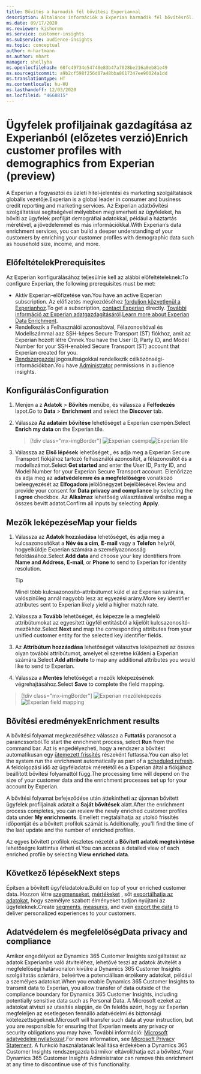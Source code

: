 ```yaml
---
title: Bővítés a harmadik fél bővítési Experiannal
description: Általános információk a Experian harmadik fél bővítésről.
ms.date: 09/17/2020
ms.reviewer: kishorem
ms.service: customer-insights
ms.subservice: audience-insights
ms.topic: conceptual
author: m-hartmann
ms.author: mhart
manager: shellyha
ms.openlocfilehash: 60fc49734e54740e83b47a7028be216a0eb81e49
ms.sourcegitcommit: a9b2cf598f256d07a48bba8617347ee90024a1dd
ms.translationtype: HT
ms.contentlocale: hu-HU
ms.lasthandoff: 12/03/2020
ms.locfileid: "4668815"
---
```

# <a name="enrich-customer-profiles-with-demographics-from-experian-preview"></a><span data-ttu-id="5ba6c-103">Ügyfelek profiljainak gazdagítása az Experianból (előzetes verzió)</span><span class="sxs-lookup"><span data-stu-id="5ba6c-103">Enrich customer profiles with demographics from Experian (preview)</span></span>

<span data-ttu-id="5ba6c-104">A Experian a fogyasztói és üzleti hitel-jelentési és marketing szolgáltatások globális vezetője.</span><span class="sxs-lookup"><span data-stu-id="5ba6c-104">Experian is a global leader in consumer and business credit reporting and marketing services.</span></span> <span data-ttu-id="5ba6c-105">Az Experian adatbővítési szolgáltatásai segítségével mélyebben megismerheti az ügyfeleket, ha bővíti az ügyfelek profilját demográfiai adatokkal, például a háztartás méretével, a jövedelemmel és más információkkal.</span><span class="sxs-lookup"><span data-stu-id="5ba6c-105">With Experian’s data enrichment services, you can build a deeper understanding of your customers by enriching your customer profiles with demographic data such as household size, income, and more.</span></span>

## <a name="prerequisites"></a><span data-ttu-id="5ba6c-106">Előfeltételek</span><span class="sxs-lookup"><span data-stu-id="5ba6c-106">Prerequisites</span></span>

<span data-ttu-id="5ba6c-107">Az Experian konfigurálásához teljesülnie kell az alábbi előfeltételeknek:</span><span class="sxs-lookup"><span data-stu-id="5ba6c-107">To configure Experian, the following prerequisites must be met:</span></span>

- <span data-ttu-id="5ba6c-108">Aktív Experian-előfizetése van.</span><span class="sxs-lookup"><span data-stu-id="5ba6c-108">You have an active Experian subscription.</span></span> <span data-ttu-id="5ba6c-109">Az előfizetés megkezdéséhez [forduljon közvetlenül a Experianhoz](https://www.experian.com/marketing-services/contact).</span><span class="sxs-lookup"><span data-stu-id="5ba6c-109">To get a subscription, [contact Experian](https://www.experian.com/marketing-services/contact) directly.</span></span> <span data-ttu-id="5ba6c-110">[További információ az Experian adatgazdagításáról](https://www.experian.com/marketing-services/microsoft?cmpid=ems_web_mci_cdppage).</span><span class="sxs-lookup"><span data-stu-id="5ba6c-110">[Learn more about Experian Data Enrichment](https://www.experian.com/marketing-services/microsoft?cmpid=ems_web_mci_cdppage).</span></span>
- <span data-ttu-id="5ba6c-111">Rendelkezik a Felhasználói azonosítóval, Félazonosítóval és Modellszámmal aaz SSH-képes Secure Transport (ST) fiókhoz, amit az Experian hozott létre Önnek.</span><span class="sxs-lookup"><span data-stu-id="5ba6c-111">You have the User ID, Party ID, and Model Number for your SSH-enabled Secure Transport (ST) account that Experian created for you.</span></span>
- <span data-ttu-id="5ba6c-112">[Rendszergazdai](permissions.md#administrator) jogosultságokkal rendelkezik célközönségi-információkban.</span><span class="sxs-lookup"><span data-stu-id="5ba6c-112">You have [Administrator](permissions.md#administrator) permissions in audience insights.</span></span>

## <a name="configuration"></a><span data-ttu-id="5ba6c-113">Konfigurálás</span><span class="sxs-lookup"><span data-stu-id="5ba6c-113">Configuration</span></span>

1. <span data-ttu-id="5ba6c-114">Menjen a z **Adatok** > **Bővítés** menübe, és válassza a **Felfedezés** lapot.</span><span class="sxs-lookup"><span data-stu-id="5ba6c-114">Go to **Data** > **Enrichment** and select the **Discover** tab.</span></span>

1. <span data-ttu-id="5ba6c-115">Válassza **Az adataim bővítése** lehetőséget a Experian csempén.</span><span class="sxs-lookup"><span data-stu-id="5ba6c-115">Select **Enrich my data** on the Experian tile.</span></span>

   > [!div class="mx-imgBorder"]
   > <span data-ttu-id="5ba6c-116">![Experian csempe](media/experian-tile.png "Experian csempe")</span><span class="sxs-lookup"><span data-stu-id="5ba6c-116">![Experian tile](media/experian-tile.png "Experian tile")</span></span>

1. <span data-ttu-id="5ba6c-117">Válassza az **Első lépések** lehetőséget , és adja meg a Experian Secure Transport fiókjához tartozó felhasználói azonosítót, a félazonosítót és a modellszámot.</span><span class="sxs-lookup"><span data-stu-id="5ba6c-117">Select **Get started** and enter the User ID, Party ID, and Model Number for your Experian Secure Transport account.</span></span> <span data-ttu-id="5ba6c-118">Ellenőrizze és adja meg az **adatvédelemre és a megfelelőségre** vonatkozó beleegyezését az **Elfogadom** jelölőnégyzet bejelölésével.</span><span class="sxs-lookup"><span data-stu-id="5ba6c-118">Review and provide your consent for **Data privacy and compliance** by selecting the **I agree** checkbox.</span></span> <span data-ttu-id="5ba6c-119">Az **Alkalmaz** lehetőség választásával erősítse meg a összes bevitt adatot.</span><span class="sxs-lookup"><span data-stu-id="5ba6c-119">Confirm all inputs by selecting **Apply**.</span></span>

## <a name="map-your-fields"></a><span data-ttu-id="5ba6c-120">Mezők leképezése</span><span class="sxs-lookup"><span data-stu-id="5ba6c-120">Map your fields</span></span>

1. <span data-ttu-id="5ba6c-121">Válassza az **Adatok hozzáadása** lehetőséget, és adja meg a kulcsazonosítókat a **Név és a cím**, **E-mail** vagy a **Telefon** helyről, hogyelküldje Experian számára a személyazonosság feloldásához.</span><span class="sxs-lookup"><span data-stu-id="5ba6c-121">Select **Add data** and choose your key identifiers from **Name and Address**, **E-mail**, or **Phone** to send to Experian for identity resolution.</span></span>

   > [!TIP]
   > <span data-ttu-id="5ba6c-122">Minél több kulcsazonosító-attribútumot küld el az Experian számára, valószínűleg annál nagyobb lesz az egyezési arány.</span><span class="sxs-lookup"><span data-stu-id="5ba6c-122">More key identifier attributes sent to Experian likely yield a higher match rate.</span></span>

1. <span data-ttu-id="5ba6c-123">Válassza a **Tovább** lehetőséget, és képezze le a megfelelő attribútumokat az egyesített ügyfél entitásból a kijelölt kulcsazonosító-mezőkhöz.</span><span class="sxs-lookup"><span data-stu-id="5ba6c-123">Select **Next** and map the corresponding attributes from your unified customer entity for the selected key identifier fields.</span></span>

1. <span data-ttu-id="5ba6c-124">Az **Attribútum hozzáadása** lehetőséget választva leképezheti az összes olyan további attribútumot, amelyet el szeretne küldeni a Experian számára.</span><span class="sxs-lookup"><span data-stu-id="5ba6c-124">Select **Add attribute** to map any additional attributes you would like to send to Experian.</span></span>

1.  <span data-ttu-id="5ba6c-125">Válassza a **Mentés** lehetőséget a mezők leképezésének végrehajtásához.</span><span class="sxs-lookup"><span data-stu-id="5ba6c-125">Select **Save** to complete the field mapping.</span></span>

   > [!div class="mx-imgBorder"]
   > <span data-ttu-id="5ba6c-126">![Experian mezőleképezés](media/experian-field-mapping.png "Experian mezőleképezés")</span><span class="sxs-lookup"><span data-stu-id="5ba6c-126">![Experian field mapping](media/experian-field-mapping.png "Experian field mapping")</span></span>

## <a name="enrichment-results"></a><span data-ttu-id="5ba6c-127">Bővítési eredmények</span><span class="sxs-lookup"><span data-stu-id="5ba6c-127">Enrichment results</span></span>

<span data-ttu-id="5ba6c-128">A bővítési folyamat megkezdéséhez válassza a **Futtatás** parancsot a parancssorból.</span><span class="sxs-lookup"><span data-stu-id="5ba6c-128">To start the enrichment process, select **Run** from the command bar.</span></span> <span data-ttu-id="5ba6c-129">Azt is engedélyezheti, hogy a rendszer a bővítést automatikusan egy [ütemezett frissítés](system.md#schedule-tab) részeként futtassa.</span><span class="sxs-lookup"><span data-stu-id="5ba6c-129">You can also let the system run the enrichment automatically as part of a [scheduled refresh](system.md#schedule-tab).</span></span> <span data-ttu-id="5ba6c-130">A feldolgozási idő az ügyféladatok méretétől és a Experian által a fiókjához beállított bővítési folyamattól függ.</span><span class="sxs-lookup"><span data-stu-id="5ba6c-130">The processing time will depend on the size of your customer data and the enrichment processes set up for your account by Experian.</span></span>

<span data-ttu-id="5ba6c-131">A bővítési folyamat befejeződése után áttekintheti az újonnan bővített ügyfelek profiljainak adatait a **Saját bővítések** alatt.</span><span class="sxs-lookup"><span data-stu-id="5ba6c-131">After the enrichment process completes, you can review the newly enriched customer profiles data under **My enrichments**.</span></span> <span data-ttu-id="5ba6c-132">Emellett megtalálhatja az utolsó frissítés időpontját és a bővített profilok számát is.</span><span class="sxs-lookup"><span data-stu-id="5ba6c-132">Additionally, you'll find the time of the last update and the number of enriched profiles.</span></span>

<span data-ttu-id="5ba6c-133">Az egyes bővített profilok részletes nézetét a **Bővített adatok megtekintése** lehetőségre kattintva érheti el.</span><span class="sxs-lookup"><span data-stu-id="5ba6c-133">You can access a detailed view of each enriched profile by selecting **View enriched data**.</span></span>

## <a name="next-steps"></a><span data-ttu-id="5ba6c-134">Következő lépések</span><span class="sxs-lookup"><span data-stu-id="5ba6c-134">Next steps</span></span>

<span data-ttu-id="5ba6c-135">Építsen a bővített ügyféladatokra.</span><span class="sxs-lookup"><span data-stu-id="5ba6c-135">Build on top of your enriched customer data.</span></span> <span data-ttu-id="5ba6c-136">Hozzon létre [szegmenseket](segments.md), [mértékeket](measures.md) , sőt [exportálhatja az adatokat](export-destinations.md), hogy személyre szabott élményeket tudjon nyújtani az ügyfeleknek.</span><span class="sxs-lookup"><span data-stu-id="5ba6c-136">Create [segments](segments.md), [measures](measures.md), and even [export the data](export-destinations.md) to deliver personalized experiences to your customers.</span></span>

## <a name="data-privacy-and-compliance"></a><span data-ttu-id="5ba6c-137">Adatvédelem és megfelelőség</span><span class="sxs-lookup"><span data-stu-id="5ba6c-137">Data privacy and compliance</span></span>

<span data-ttu-id="5ba6c-138">Amikor engedélyezi az Dynamics 365 Customer Insights szolgáltatást az adatok Experianbe való átviteléhez, lehetővé teszi az adatok átvitelét a megfelelőségi határvonalon kívülre a Dynamics 365 Customer Insights szolgáltatás számára, beleértve a potenciálisan érzékeny adatokat, például a személyes adatokat.</span><span class="sxs-lookup"><span data-stu-id="5ba6c-138">When you enable Dynamics 365 Customer Insights to transmit data to Experian, you allow transfer of data outside of the compliance boundary for Dynamics 365 Customer Insights, including potentially sensitive data such as Personal Data.</span></span> <span data-ttu-id="5ba6c-139">A Microsoft ezeket az adatokat átviszi az utasítás alapján, de Ön felelős azért, hogy az Experian megfeleljen az esetlegesen fennálló adatvédelmi és biztonsági kötelezettségeknek.</span><span class="sxs-lookup"><span data-stu-id="5ba6c-139">Microsoft will transfer such data at your instruction, but you are responsible for ensuring that Experian meets any privacy or security obligations you may have.</span></span> <span data-ttu-id="5ba6c-140">További információ: [Microsoft adatvédelmi nyilatkozat](https://go.microsoft.com/fwlink/?linkid=396732).</span><span class="sxs-lookup"><span data-stu-id="5ba6c-140">For more information, see [Microsoft Privacy Statement](https://go.microsoft.com/fwlink/?linkid=396732).</span></span>
<span data-ttu-id="5ba6c-141">A funkció használatának leállítása érdekében a Dynamics 365 Customer Insights rendszergazda bármikor eltávolíthatja ezt a bővítést.</span><span class="sxs-lookup"><span data-stu-id="5ba6c-141">Your Dynamics 365 Customer Insights Administrator can remove this enrichment at any time to discontinue use of this functionality.</span></span>
